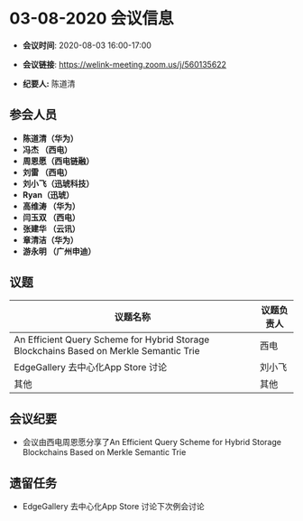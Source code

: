 # 03-08-2020 会议信息  

-  **会议时间**: 2020-08-03  16:00-17:00
-  **会议链接**: https://welink-meeting.zoom.us/j/560135622    

-  **纪要人:**  陈道清   

## 参会人员
-  **陈道清（华为）** 
-  **冯杰  （西电）**   
-  **周恩愿（西电链融）**  
-  **刘雷  （西电）**
-  **刘小飞（迅琥科技）**  
-  **Ryan（迅琥）**
-  **高维涛 （华为）**  
-  **闫玉双  （西电）**  
-  **张建华  （云讯）**  
-  **章清洁（华为）**  
-  **游永明 （广州申迪）**  


## 议题

议题名称 | 议题负责人
---- | ----
An Efficient Query Scheme for Hybrid Storage Blockchains Based on Merkle Semantic Trie | 西电 
EdgeGallery 去中心化App Store 讨论 | 刘小飞 
其他 | 其他 

## 会议纪要
-  会议由西电周恩愿分享了An Efficient Query Scheme for Hybrid Storage Blockchains Based on Merkle Semantic Trie  

## 遗留任务
-  EdgeGallery 去中心化App Store 讨论下次例会讨论    
